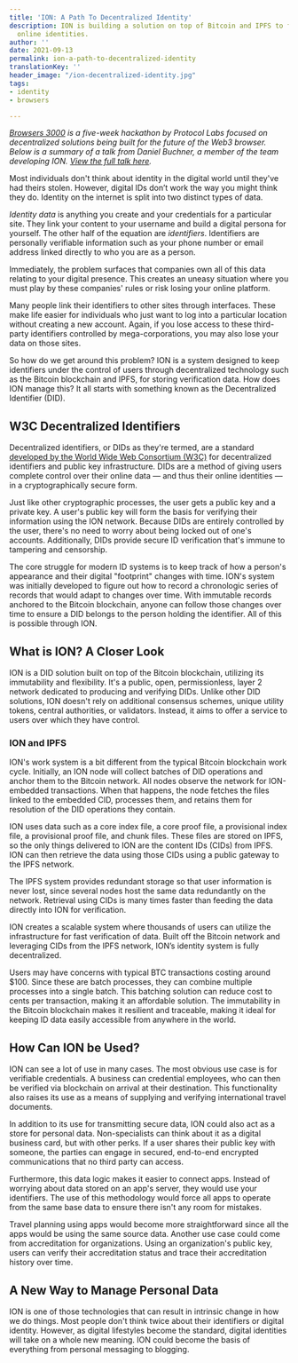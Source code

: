 ```yaml
---
title: 'ION: A Path To Decentralized Identity'
description: ION is building a solution on top of Bitcoin and IPFS to fix our fractured
  online identities.
author: ''
date: 2021-09-13
permalink: ion-a-path-to-decentralized-identity
translationKey: ''
header_image: "/ion-decentralized-identity.jpg"
tags:
- identity
- browsers

---
```

[_Browsers 3000_](https://events.protocol.ai/2021/browsers3000/) _is a five-week hackathon by Protocol Labs focused on decentralized solutions being built for the future of the Web3 browser. Below is a summary of a talk from Daniel Buchner, a member of the team developing ION._ [_View the full talk here_](https://www.youtube.com/watch?v=3UbUzA0lW9w&list=PLuhRWgmPaHtR2MDeMaiUcsBmBqpIBqFEP&index=14)_._

Most individuals don't think about identity in the digital world until they've had theirs stolen. However, digital IDs don’t work the way you might think they do. Identity on the internet is split into two distinct types of data.

_Identity data_ is anything you create and your credentials for a particular site. They link your content to your username and build a digital persona for yourself. The other half of the equation are _identifiers_. Identifiers are personally verifiable information such as your phone number or email address linked directly to who you are as a person.

Immediately, the problem surfaces that companies own all of this data relating to your digital presence. This creates an uneasy situation where you must play by these companies' rules or risk losing your online platform.

Many people link their identifiers to other sites through interfaces. These make life easier for individuals who just want to log into a particular location without creating a new account. Again, if you lose access to these third-party identifiers controlled by mega-corporations, you may also lose your data on those sites.

So how do we get around this problem? ION is a system designed to keep identifiers under the control of users through decentralized technology such as the Bitcoin blockchain and IPFS, for storing verification data. How does ION manage this? It all starts with something known as the Decentralized Identifier (DID).

## W3C Decentralized Identifiers

Decentralized identifiers, or DIDs as they're termed, are a standard [developed by the World Wide Web Consortium (W3C)](https://www.w3.org/TR/did-core/) for decentralized identifiers and public key infrastructure. DIDs are a method of giving users complete control over their online data — and thus their online identities — in a cryptographically secure form.

Just like other cryptographic processes, the user gets a public key and a private key. A user's public key will form the basis for verifying their information using the ION network. Because DIDs are entirely controlled by the user, there's no need to worry about being locked out of one's accounts. Additionally, DIDs provide secure ID verification that's immune to tampering and censorship.

The core struggle for modern ID systems is to keep track of how a person's appearance and their digital "footprint" changes with time. ION's system was initially developed to figure out how to record a chronologic series of records that would adapt to changes over time. With immutable records anchored to the Bitcoin blockchain, anyone can follow those changes over time to ensure a DID belongs to the person holding the identifier. All of this is possible through ION.

## What is ION? A Closer Look

ION is a DID solution built on top of the Bitcoin blockchain, utilizing its immutability and flexibility. It's a public, open, permissionless, layer 2 network dedicated to producing and verifying DIDs. Unlike other DID solutions, ION doesn't rely on additional consensus schemes, unique utility tokens, central authorities, or validators. Instead, it aims to offer a service to users over which they have control.

### ION and IPFS

ION's work system is a bit different from the typical Bitcoin blockchain work cycle. Initially, an ION node will collect batches of DID operations and anchor them to the Bitcoin network. All nodes observe the network for ION-embedded transactions. When that happens, the node fetches the files linked to the embedded CID, processes them, and retains them for resolution of the DID operations they contain.

ION uses data such as a core index file, a core proof file, a provisional index file, a provisional proof file, and chunk files. These files are stored on IPFS, so the only things delivered to ION are the content IDs (CIDs) from IPFS. ION can then retrieve the data using those CIDs using a public gateway to the IPFS network.

The IPFS system provides redundant storage so that user information is never lost, since several nodes host the same data redundantly on the network. Retrieval using CIDs is many times faster than feeding the data directly into ION for verification.

ION creates a scalable system where thousands of users can utilize the infrastructure for fast verification of data. Built off the Bitcoin network and leveraging CIDs from the IPFS network, ION’s identity system is fully decentralized.

Users may have concerns with typical BTC transactions costing around $100. Since these are batch processes, they can combine multiple processes into a single batch. This batching solution can reduce cost to cents per transaction, making it an affordable solution. The immutability in the Bitcoin blockchain makes it resilient and traceable, making it ideal for keeping ID data easily accessible from anywhere in the world.

## How Can ION be Used?

ION can see a lot of use in many cases. The most obvious use case is for verifiable credentials. A business can credential employees, who can then be verified via blockchain on arrival at their destination. This functionality also raises its use as a means of supplying and verifying international travel documents.

In addition to its use for transmitting secure data, ION could also act as a store for personal data. Non-specialists can think about it as a digital business card, but with other perks. If a user shares their public key with someone, the parties can engage in secured, end-to-end encrypted communications that no third party can access.

Furthermore, this data logic makes it easier to connect apps. Instead of worrying about data stored on an app's server, they would use your identifiers. The use of this methodology would force all apps to operate from the same base data to ensure there isn't any room for mistakes.

Travel planning using apps would become more straightforward since all the apps would be using the same source data. Another use case could come from accreditation for organizations. Using an organization's public key, users can verify their accreditation status and trace their accreditation history over time.

## A New Way to Manage Personal Data

ION is one of those technologies that can result in intrinsic change in how we do things. Most people don't think twice about their identifiers or digital identity. However, as digital lifestyles become the standard, digital identities will take on a whole new meaning. ION could become the basis of everything from personal messaging to blogging.